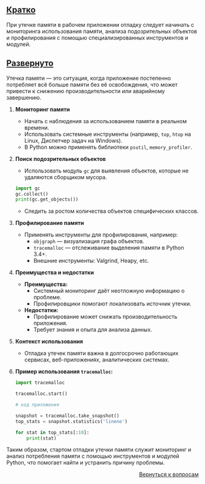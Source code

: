 ## <u>Кратко</u>

При утечке памяти в рабочем приложении отладку следует начинать с мониторинга использования памяти, анализа
подозрительных объектов и профилирования с помощью специализированных инструментов и модулей.

## <u>Развернуто</u>

Утечка памяти — это ситуация, когда приложение постепенно потребляет всё больше памяти без её освобождения, что может
привести к снижению производительности или аварийному завершению.

1. **Мониторинг памяти**
    - Начать с наблюдения за использованием памяти в реальном времени.
    - Использовать системные инструменты (например, `top`, `htop` на Linux, Диспетчер задач на Windows).
    - В Python можно применять библиотеки `psutil`, `memory_profiler`.

2. **Поиск подозрительных объектов**
    - Использовать модуль `gc` для выявления объектов, которые не удаляются сборщиком мусора.
    ```python
    import gc
    gc.collect()
    print(gc.get_objects())
    ```  
    - Следить за ростом количества объектов специфических классов.

3. **Профилирование памяти**
    - Применять инструменты для профилирования, например:
        - `objgraph` — визуализация графа объектов.
        - `tracemalloc` — отслеживание выделения памяти в Python 3.4+.
        - Внешние инструменты: Valgrind, Heapy, etc.

4. **Преимущества и недостатки**
    - **Преимущества:**
        - Системный мониторинг даёт неотложную информацию о проблеме.
        - Профилировщики помогают локализовать источник утечки.
    - **Недостатки:**
        - Профилирование может снижать производительность приложения.
        - Требует знания и опыта для анализа данных.

5. **Контекст использования**
    - Отладка утечек памяти важна в долгосрочно работающих сервисах, веб-приложениях, аналитических системах.

6. **Пример использования `tracemalloc`:**
    ```python
    import tracemalloc

    tracemalloc.start()

    # код приложения

    snapshot = tracemalloc.take_snapshot()
    top_stats = snapshot.statistics('lineno')

    for stat in top_stats[:10]:
        print(stat)
    ```

Таким образом, стартом отладки утечки памяти служит мониторинг и анализ потребления памяти с помощью инструментов и
модулей Python, что помогает найти и устранить причину проблемы.

<div align="right">

[Вернуться к вопросам](../Вопросы.md)

</div>
